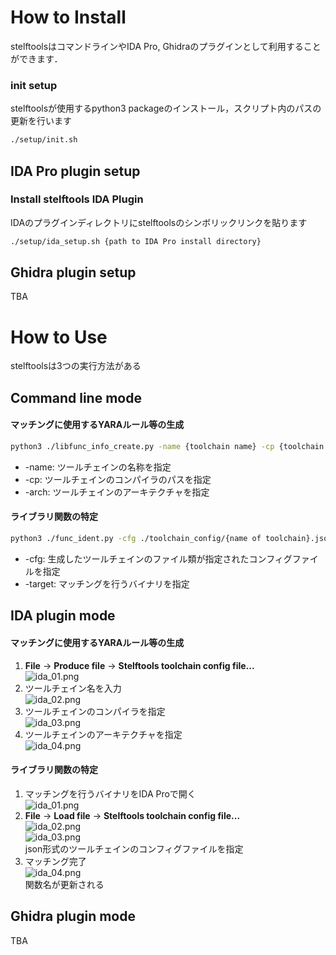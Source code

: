 # How to Install
stelftoolsはコマンドラインやIDA Pro, Ghidraのプラグインとして利用することができます．
### init setup
stelftoolsが使用するpython3 packageのインストール，スクリプト内のパスの更新を行います
```bash
./setup/init.sh
```
## IDA Pro plugin setup
### Install stelftools IDA Plugin
IDAのプラグインディレクトリにstelftoolsのシンボリックリンクを貼ります
```bash
./setup/ida_setup.sh {path to IDA Pro install directory}
```
## Ghidra plugin setup
TBA

# How to Use  
stelftoolsは3つの実行方法がある
## Command line mode  
#### マッチングに使用するYARAルール等の生成
```bash
python3 ./libfunc_info_create.py -name {toolchain name} -cp {toolchain compiler path} -arch {toolchain archtecture} 
```
- -name: ツールチェインの名称を指定
- -cp: ツールチェインのコンパイラのパスを指定
- -arch: ツールチェインのアーキテクチャを指定
#### ライブラリ関数の特定
```bash
python3 ./func_ident.py -cfg ./toolchain_config/{name of toolchain}.json -target /path/to/target
```
- -cfg: 生成したツールチェインのファイル類が指定されたコンフィグファイルを指定
- -target: マッチングを行うバイナリを指定

## IDA plugin mode
#### マッチングに使用するYARAルール等の生成
1. **File** → **Produce file** → **Stelftools toolchain config file...**   
![ida_01.png](images/ida_mk_01.png "01")  
2. ツールチェイン名を入力  
![ida_02.png](images/ida_mk_02.png "02")  
3. ツールチェインのコンパイラを指定  
![ida_03.png](images/ida_mk_03.png "03")  
4. ツールチェインのアーキテクチャを指定  
![ida_04.png](images/ida_mk_04.png "04")  
#### ライブラリ関数の特定  
1. マッチングを行うバイナリをIDA Proで開く  
![ida_01.png](images/usage_ida_01.png "")
2. **File** → **Load file** → **Stelftools toolchain config file...**  
![ida_02.png](images/usage_ida_02.png "")  
![ida_03.png](images/usage_ida_03.png "")  
json形式のツールチェインのコンフィグファイルを指定  
3. マッチング完了  
![ida_04.png](images/usage_ida_04.png "")  
関数名が更新される  

## Ghidra plugin mode
TBA